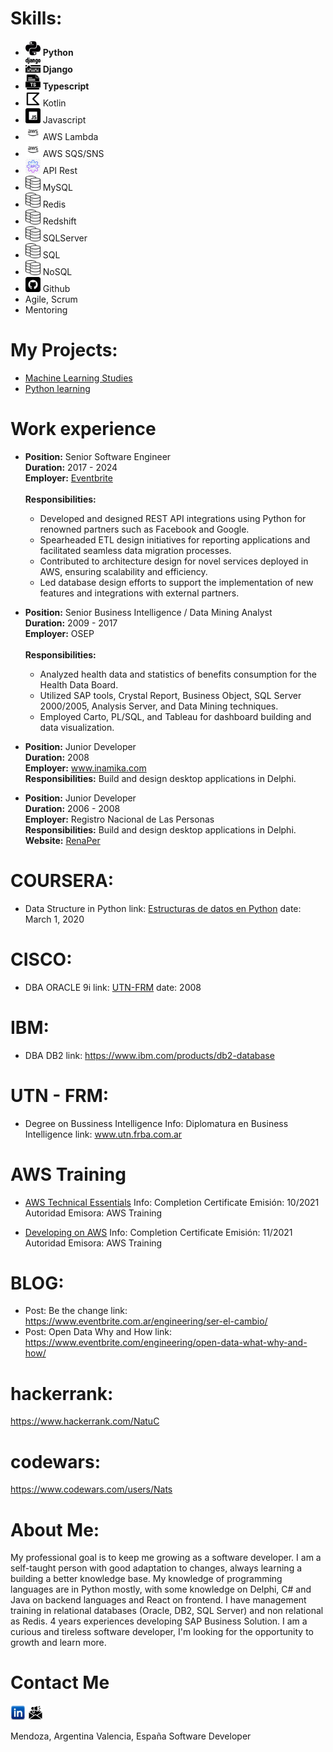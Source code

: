 # Skills:
 <ul class="skills">
    <li><img src="/img/python.png" alt="Python" width="24" height="24"> <strong>Python</strong> </li>
    <li><img src="/img/django.png" alt="Django" width="24" height="24"> <strong>Django</strong></li>
    <li><img src="/img/ts.png" alt="Typescript" width="24" height="24"> <strong>Typescript</strong></li>
    <li><img src="/img/kotlin.png" alt="Kotlin" width="24" height="24"> Kotlin</li>
    <li><img src="/img/js.png" alt="Javascript" width="24" height="24"> Javascript</li>
    <li><img src="/img/aws.png" alt="AWS Lambda" width="24" height="24"> AWS Lambda</li>
    <li><img src="/img/aws.png" alt="AWS SQS" width="24" height="24"> AWS SQS/SNS</li>
    <li><img src="/img/apiRest.jpg" alt="API Rest" width="24" height="24"> API Rest</li>
    <li><img src="/img/bases-de-datos.png" alt="MySQL" width="24" height="24"> MySQL</li>
    <li><img src="/img/bases-de-datos.png" alt="MySQL" width="24" height="24"> Redis</li>
    <li><img src="/img/bases-de-datos.png" alt="SQL" width="24" height="24"> Redshift</li>
    <li><img src="/img/bases-de-datos.png" alt="SQL" width="24" height="24"> SQLServer</li>
    <li><img src="/img/bases-de-datos.png" alt="SQL" width="24" height="24"> SQL</li>
    <li><img src="/img/bases-de-datos.png" alt="SQL" width="24" height="24"> NoSQL</li>
    <li><img src="/img/github.png" alt="Github" width="24" height="24"> Github</li>
    <li>Agile, Scrum</li>
    <li>Mentoring</li>  
</ul>
 
# My Projects:
 - <a href="https://github.com/natalia-cortese/machine_learning">Machine Learning Studies</a>
 - <a href="https://github.com/natalia-cortese/python">Python learning</a>

# Work experience
- <strong>Position:</strong> Senior Software Engineer<br>
  <strong>Duration:</strong> 2017 - 2024<br>
  <strong>Employer:</strong> <a href="www.eventbrite.com">Eventbrite</a><br><br>
  <strong>Responsibilities:</strong><br>
  - Developed and designed REST API integrations using Python for renowned partners such as Facebook and Google.<br>
  - Spearheaded ETL design initiatives for reporting applications and facilitated seamless data migration processes.<br>
  - Contributed to architecture design for novel services deployed in AWS, ensuring scalability and efficiency.<br>
  - Led database design efforts to support the implementation of new features and integrations with external partners.<br>

- <strong>Position:</strong> Senior Business Intelligence / Data Mining Analyst<br>
  <strong>Duration:</strong> 2009 - 2017<br>
  <strong>Employer:</strong> OSEP<br><br>
  <strong>Responsibilities:</strong><br>
  - Analyzed health data and statistics of benefits consumption for the Health Data Board.<br>
  - Utilized SAP tools, Crystal Report, Business Object, SQL Server 2000/2005, Analysis Server, and Data Mining techniques.<br>
  - Employed Carto, PL/SQL, and Tableau for dashboard building and data visualization.<br>

- <strong>Position:</strong> Junior Developer<br>
  <strong>Duration:</strong> 2008<br>
  <strong>Employer:</strong> <a href="https://www.inamika.com/es/index.html">www.inamika.com</a><br>
  <strong>Responsibilities:</strong> Build and design desktop applications in Delphi.<br>

- <strong>Position:</strong> Junior Developer<br>
  <strong>Duration:</strong> 2006 - 2008<br>
  <strong>Employer:</strong> Registro Nacional de Las Personas<br>
  <strong>Responsibilities:</strong> Build and design desktop applications in Delphi.<br>
  <strong>Website:</strong> <a href="https://www.argentina.gob.ar/interior/renaper">RenaPer</a><br>


# COURSERA:
  - Data Structure in Python
    link: <a href="https://www.coursera.org/learn/estructura-de-datos-python/home/welcome">Estructuras de datos en Python</a>
    date: March 1, 2020

# CISCO:
  - DBA ORACLE 9i
    link: <a href="http://www.frm.utn.edu.ar/index.php?option=com_content&view=article&id=3449:academias-cisco-oracle-y-sun-utn-frm-cursos-y-carreras-de-informatica-aplicada&catid=77:noticias-facultad-regional-mendoza&Itemid=487">UTN-FRM</a>
    date: 2008

# IBM:
  - DBA DB2
    link: <url>https://www.ibm.com/products/db2-database</url>
      
# UTN - FRM: 
  - Degree on Bussiness Intelligence
    Info: Diplomatura en Business Intelligence
    link: <url>www.utn.frba.com.ar</url>
    
# AWS Training
  - <a href="https://www.linkedin.com/in/nataliacortese/#:~:text=fecha%20de%20vencimiento-,Ver%20credencial,-Diplomatura%20en%20Business">AWS Technical Essentials</a>
    Info: Completion Certificate
    Emisión: 10/2021
    Autoridad Emisora: AWS Training
    
  - <a href="https://www.aws.training/Transcript/CompletionCertificateHtml?transcriptid=1-e-JcBmnkumCuSEQUglnA2">Developing on AWS</a>
  Info: Completion Certificate
  Emisión: 11/2021
  Autoridad Emisora: AWS Training
      
# BLOG:
   - Post: Be the change
     link: <url> https://www.eventbrite.com.ar/engineering/ser-el-cambio/ </url>
   - Post: Open Data Why and How
     link: <url> https://www.eventbrite.com/engineering/open-data-what-why-and-how/ </url>

# hackerrank:
   <url>https://www.hackerrank.com/NatuC</url>
# codewars:
   <url>https://www.codewars.com/users/Nats</url>

# About Me:
  My professional goal is to keep me growing as a software developer. I am a self-taught person with good adaptation to changes, always learning a building a better knowledge base.
  My knowledge of programming languages are in Python mostly, with some knowledge on Delphi, C# and Java on backend languages and React on frontend.
  I have management training in relational databases (Oracle, DB2, SQL Server) and non relational as Redis.
  4 years experiences developing SAP Business Solution.
  I am a curious and tireless software developer, I'm looking for the opportunity to growth and learn more. 

# Contact Me
<a href="https://www.linkedin.com/in/nataliacortese/"><img src="/img/linkedin.jpg" alt="Linkedin" width="24" height="24"></a>
<a href="mailto:natalia.cortese@gmail.com"><img src="/img/email.png" alt="email" width="24" height="24"></a>

Mendoza, Argentina
Valencia, España
Software Developer
